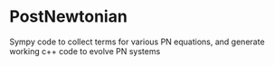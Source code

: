 PostNewtonian
=============

Sympy code to collect terms for various PN equations, and generate working c++ code to evolve PN systems
